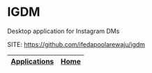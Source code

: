 # IGDM
 
 Desktop application for Instagram DMs
 
 SITE: https://github.com/ifedapoolarewaju/igdm

 | [Applications](https://portable-linux-apps.github.io/apps.html) | [Home](https://portable-linux-apps.github.io)
 | --- | --- |
